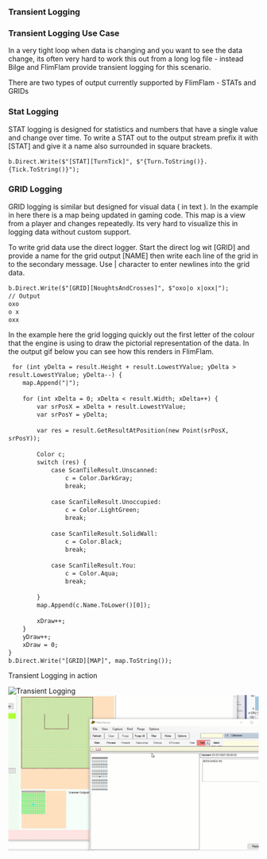 ### Transient Logging

### Transient Logging Use Case

In a very tight loop when data is changing and you want to see the data change, its often very hard to work this out from a long log file - instead Bilge and FlimFlam provide transient logging for this scenario.

There are two types of output currently supported by FlimFlam - STATs and GRIDs

### Stat Logging

STAT logging is designed for statistics and numbers that have a single value and change over time.  To write a STAT out to the output stream prefix it with [STAT] and give it a name also surrounded in square brackets.

```
b.Direct.Write($"[STAT][TurnTick]", $"{Turn.ToString()}.{Tick.ToString()}");
```


### GRID Logging

GRID logging is similar but designed for visual data ( in text ).   In the example in here there is a map being updated in gaming code. This map is a view from a player and changes repeatedly.  Its very hard to visualize this in logging data without custom support.

To write grid data use the direct logger.  Start the direct log wit [GRID] and provide a name for the grid output [NAME] then write each line of the grid in to the secondary message. Use | character to enter newlines into the grid data.

```
b.Direct.Write($"[GRID][NoughtsAndCrosses]", $"oxo|o x|oxx|");
// Output
oxo
o x
oxx
```

In the example here the grid logging quickly out the first letter of the colour that the engine is using to draw the pictorial representation of the data.  In the output gif below you can see how this renders in FlimFlam.

```
 for (int yDelta = result.Height + result.LowestYValue; yDelta > result.LowestYValue; yDelta--) {
    map.Append("|");

    for (int xDelta = 0; xDelta < result.Width; xDelta++) {
        var srPosX = xDelta + result.LowestYValue;
        var srPosY = yDelta; 

        var res = result.GetResultAtPosition(new Point(srPosX, srPosY));

        Color c;
        switch (res) {
            case ScanTileResult.Unscanned:
                c = Color.DarkGray;
                break;

            case ScanTileResult.Unoccupied:
                c = Color.LightGreen;
                break;

            case ScanTileResult.SolidWall:
                c = Color.Black;
                break;

            case ScanTileResult.You:
                c = Color.Aqua;
                break;

        }
        map.Append(c.Name.ToLower()[0]);
                        
        xDraw++;
    }
    yDraw++;
    xDraw = 0;
}
b.Direct.Write("[GRID][MAP]", map.ToString());
```

Transient Logging in action

![Transient Logging](/assets/images/transientdata.gif)
![Transient Logging](/docs/assets/images/transientdata.gif)